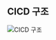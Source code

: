 ## CICD 구조

![CICD 구조](https://github.com/Gdm0714/nonabang_backend/assets/50660440/bebf59c8-ad8b-404d-a1cf-7b13beedcede)

